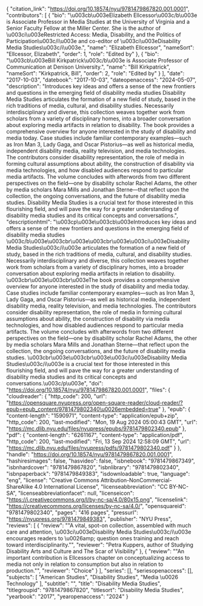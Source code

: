 {
   "citation_link": "https://doi.org/10.18574/nyu/9781479867820.001.0001",
   "contributors": [
     {
       "bio": "\u003cb\u003eElizabeth Ellcessor\u003c/b\u003e is Associate Professor in Media Studies at the University of Virginia and a Senior Faculty Fellow at the Miller Center. She is the author of \u003ci\u003eRestricted Access: Media, Disability, and the Politics of Participation\u003c/i\u003e and co-editor of \u003ci\u003eDisability Media Studies\u003c/i\u003e.",
       "name": "Elizabeth Ellcessor",
       "nameSort": "Ellcessor, Elizabeth",
       "order": 1,
       "role": "Edited by"
     },
     {
       "bio": "\u003cb\u003eBill Kirkpatrick\u003c/b\u003e is Associate Professor of Communication at Denison University.",
       "name": "Bill Kirkpatrick",
       "nameSort": "Kirkpatrick, Bill",
       "order": 2,
       "role": "Edited by"
     }
   ],
   "date": "2017-10-03",
   "datebook": "2017-10-03",
   "dateopenaccess": "2024-05-07",
   "description": "Introduces key ideas and offers a sense of the new frontiers and questions in the emerging field of disability media studies  Disability Media Studies articulates the formation of a new field of study, based in the rich traditions of media, cultural, and disability studies. Necessarily interdisciplinary and diverse, this collection weaves together work from scholars from a variety of disciplinary homes, into a broader conversation about exploring media artifacts in relation to disability.  The book provides a comprehensive overview for anyone interested in the study of disability and media today. Case studies include familiar contemporary examples—such as Iron Man 3, Lady Gaga, and Oscar Pistorius—as well as historical media, independent disability media, reality television, and media technologies. The contributors consider disability representation, the role of media in forming cultural assumptions about ability, the construction of disability via media technologies, and how disabled audiences respond to particular media artifacts. The volume concludes with afterwords from two different perspectives on the field—one by disability scholar Rachel Adams, the other by media scholars Mara Mills and Jonathan Sterne—that reflect upon the collection, the ongoing conversations, and the future of disability media studies.  Disability Media Studies is a crucial text for those interested in this flourishing field, and will pave the way for a greater understanding of disability media studies and its critical concepts and conversations.",
   "descriptionhtml": "\u003cp\u003e\u003cb\u003eIntroduces key ideas and offers a sense of the new frontiers and questions in the emerging field of disability media studies  \u003c/b\u003e\u003cbr\u003e\u003cbr\u003e\u003ci\u003eDisability Media Studies\u003c/i\u003e articulates the formation of a new field of study, based in the rich traditions of media, cultural, and disability studies. Necessarily interdisciplinary and diverse, this collection weaves together work from scholars from a variety of disciplinary homes, into a broader conversation about exploring media artifacts in relation to disability.  \u003cbr\u003e\u003cbr\u003eThe book provides a comprehensive overview for anyone interested in the study of disability and media today. Case studies include familiar contemporary examples—such as Iron Man 3, Lady Gaga, and Oscar Pistorius—as well as historical media, independent disability media, reality television, and media technologies. The contributors consider disability representation, the role of media in forming cultural assumptions about ability, the construction of disability via media technologies, and how disabled audiences respond to particular media artifacts. The volume concludes with afterwords from two different perspectives on the field—one by disability scholar Rachel Adams, the other by media scholars Mara Mills and Jonathan Sterne—that reflect upon the collection, the ongoing conversations, and the future of disability media studies.  \u003cbr\u003e\u003cbr\u003e\u003ci\u003eDisability Media Studies\u003c/i\u003e is a crucial text for those interested in this flourishing field, and will pave the way for a greater understanding of disability media studies and its critical concepts and conversations.\u003c/p\u003e",
   "doi": "https://doi.org/10.18574/nyu/9781479867820.001.0001",
   "files": {
     "cloudreader": {
       "http_code": 200,
       "url": "https://opensquare.nyupress.org/open-square-reader/cloud-reader/?epub=epub_content/9781479802340\u0026embedded=true"
     },
     "epub": {
       "content-length": "1590971",
       "content-type": "application/epub+zip",
       "http_code": 200,
       "last-modified": "Mon, 19 Aug 2024 05:00:43 GMT",
       "url": "https://mc.dlib.nyu.edu/files/nyupress/epubs/9781479802340.epub"
     },
     "pdf": {
       "content-length": "6261167",
       "content-type": "application/pdf",
       "http_code": 200,
       "last-modified": "Fri, 13 Sep 2024 12:58:09 GMT",
       "url": "https://mc.dlib.nyu.edu/files/nyupress/pdfs/9781479802340.pdf"
     }
   },
   "handle": "https://doi.org/10.18574/nyu/9781479867820.001.0001",
   "hashiresimages": false,
   "hasvideo": false,
   "isbnebook": "9781479867349",
   "isbnhardcover": "9781479867820",
   "isbnlibrary": "9781479802340",
   "isbnpaperback": "9781479849383",
   "isdownloadable": true,
   "language": "eng",
   "license": "Creative Commons Attribution-NonCommercial-ShareAlike 4.0 International License",
   "licenseabbreviation": "CC BY-NC-SA",
   "licenseabbreviationfacet": null,
   "licenseicon": "https://i.creativecommons.org/l/by-nc-sa/4.0/80x15.png",
   "licenselink": "https://creativecommons.org/licenses/by-nc-sa/4.0/",
   "opensquareid": "9781479802340",
   "pages": "416 pages",
   "pressurl": "https://nyupress.org/9781479849383",
   "publisher": "NYU Press",
   "reviews": [
     {
       "review": "\"A vital, spot-on collection, assembled with much care and attention, \u003ci\u003eDisability Media Studies\u003c/i\u003e encourages readers to \u0026amp; question ones training and reach toward interdisciplinarity.\"",
       "reviewer": "Petra Kuppers, author of Studying Disability Arts and Culture and The Scar of Visibility"
     },
     {
       "review": "\"An important contribution is Ellcessors chapter on conceptualizing access to media not only in relation to consumption but also in relation to production.\"",
       "reviewer": "Choice"
     }
   ],
   "series": [],
   "seriesopenaccess": [],
   "subjects": [
     "American Studies",
     "Disability Studies",
     "Media \u0026 Technology"
   ],
   "subtitle": "",
   "title": "Disability Media Studies",
   "titlegroupid": "9781479867820",
   "titlesort": "Disability Media Studies",
   "yearbook": "2017",
   "yearopenaccess": "2024"
 }
